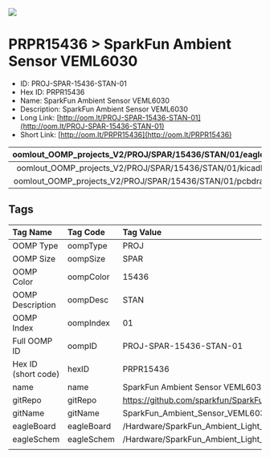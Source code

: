 


  
![][im]
# PRPR15436 > SparkFun Ambient Sensor VEML6030

- ID: PROJ-SPAR-15436-STAN-01
- Hex ID: PRPR15436
- Name: SparkFun Ambient Sensor VEML6030
- Description: SparkFun Ambient Sensor VEML6030
- Long Link: [http://oom.lt/PROJ-SPAR-15436-STAN-01](http://oom.lt/PROJ-SPAR-15436-STAN-01)
- Short Link: [http://oom.lt/PRPR15436](http://oom.lt/PRPR15436)
  

|oomlout_OOMP_projects_V2/PROJ/SPAR/15436/STAN/01/eagleImage.png|oomlout_OOMP_projects_V2/PROJ/SPAR/15436/STAN/01/eagleSchemImage.png|oomlout_OOMP_projects_V2/PROJ/SPAR/15436/STAN/01/kicadPcb3dFront.png|oomlout_OOMP_projects_V2/PROJ/SPAR/15436/STAN/01/kicadPcb3dBack.png|
| :---: | :---: | :---: | :---: |
|oomlout_OOMP_projects_V2/PROJ/SPAR/15436/STAN/01/kicadPcb3d.png|oomlout_OOMP_projects_V2/PROJ/SPAR/15436/STAN/01/bomBack.png|oomlout_OOMP_projects_V2/PROJ/SPAR/15436/STAN/01/bomFront.png|oomlout_OOMP_projects_V2/PROJ/SPAR/15436/STAN/01/pcbdraw.svg|
|oomlout_OOMP_projects_V2/PROJ/SPAR/15436/STAN/01/pcbdrawBack.svg||||

## Tags
  

|Tag Name|Tag Code|Tag Value|
| :--- | :--- | :--- |
|OOMP Type|oompType|PROJ|
|OOMP Size|oompSize|SPAR|
|OOMP Color|oompColor|15436|
|OOMP Description|oompDesc|STAN|
|OOMP Index|oompIndex|01|
|Full OOMP ID|oompID|PROJ-SPAR-15436-STAN-01|
|Hex ID (short code)|hexID|PRPR15436|
|name|name|SparkFun Ambient Sensor VEML6030|
|gitRepo|gitRepo|https://github.com/sparkfun/SparkFun_Ambient_Sensor_VEML6030|
|gitName|gitName|SparkFun_Ambient_Sensor_VEML6030|
|eagleBoard|eagleBoard|/Hardware/SparkFun_Ambient_Light_Sensor_VEML6030.brd|
|eagleSchem|eagleSchem|/Hardware/SparkFun_Ambient_Light_Sensor_VEML6030.sch|
||||



[im]: PROJ/SPAR/15436/STAN/01/kicadPcb3d_450.png
